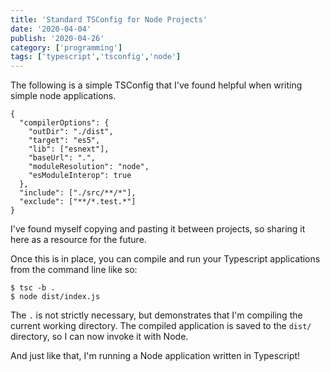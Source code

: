 ```yaml
---
title: 'Standard TSConfig for Node Projects'
date: '2020-04-04'
publish: '2020-04-26'
category: ['programming']
tags: ['typescript','tsconfig','node']
---
```

The following is a simple TSConfig that I've found helpful when writing simple node applications.

```json:title="tsconfig.json"
{
  "compilerOptions": {
    "outDir": "./dist",
    "target": "es5",
    "lib": ["esnext"],
    "baseUrl": ".",
    "moduleResolution": "node",
    "esModuleInterop": true
  },
  "include": ["./src/**/*"],
  "exclude": ["**/*.test.*"]
}
```

I've found myself copying and pasting it between projects, so sharing it here as a resource for the future.

Once this is in place, you can compile and run your Typescript applications from the command line like so:

```shell
$ tsc -b .
$ node dist/index.js
```

The `.` is not strictly necessary, but demonstrates that I'm compiling the current working directory.
The compiled application is saved to the `dist/` directory, so I can now invoke it with Node.

And just like that, I'm running a Node application written in Typescript!
